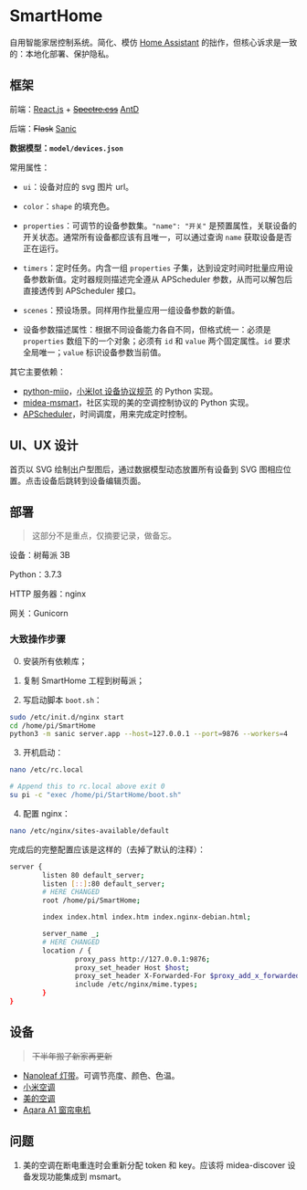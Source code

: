 # SmartHome

自用智能家居控制系统。简化、模仿 [Home Assistant](https://www.home-assistant.io/) 的拙作，但核心诉求是一致的：本地化部署、保护隐私。

## 框架

前端：[React.js](https://reactjs.org/) + ~~[Spectre.css](https://picturepan2.github.io/spectre/)~~ [AntD](https://ant.design/components/overview-cn/)

后端：~~Flask~~ [Sanic](https://sanicframework.org/en/)

**数据模型：`model/devices.json`**

常用属性：

+ `ui`：设备对应的 svg 图片 url。

+ `color`：`shape` 的填充色。

+ `properties`：可调节的设备参数集。`"name": "开关"` 是预置属性，关联设备的开关状态。通常所有设备都应该有且唯一，可以通过查询 `name` 获取设备是否正在运行。

+ `timers`：定时任务。内含一组 `properties` 子集，达到设定时间时批量应用设备参数新值。定时器规则描述完全遵从 APScheduler 参数，从而可以解包后直接透传到 APScheduler 接口。

+ `scenes`：预设场景。同样用作批量应用一组设备参数的新值。

+ 设备参数描述属性：根据不同设备能力各自不同，但格式统一：必须是 `properties` 数组下的一个对象；必须有 `id` 和 `value` 两个固定属性。`id` 要求全局唯一；`value` 标识设备参数当前值。

其它主要依赖：

+ [python-miio](https://pypi.org/project/python-miio/)，[小米Iot 设备协议规范](https://iot.mi.com/new/doc/design/spec/overall) 的 Python 实现。
+ [midea-msmart](https://github.com/mac-zhou/midea-msmart)，社区实现的美的空调控制协议的 Python 实现。
+ [APScheduler](https://github.com/agronholm/apscheduler)，时间调度，用来完成定时控制。

## UI、UX 设计

首页以 SVG 绘制出户型图后，通过数据模型动态放置所有设备到 SVG 图相应位置。点击设备后跳转到设备编辑页面。

## 部署

> 这部分不是重点，仅摘要记录，做备忘。

设备：树莓派 3B

Python：3.7.3

HTTP 服务器：nginx

网关：Gunicorn

### 大致操作步骤

0. 安装所有依赖库；

1. 复制 SmartHome 工程到树莓派；

2. 写启动脚本 `boot.sh`：

```bash
sudo /etc/init.d/nginx start
cd /home/pi/SmartHome
python3 -m sanic server.app --host=127.0.0.1 --port=9876 --workers=4
```

3. 开机启动：
```bash
nano /etc/rc.local

# Append this to rc.local above exit 0
su pi -c "exec /home/pi/StartHome/boot.sh"
```

4. 配置 nginx：
```bash
nano /etc/nginx/sites-available/default
```

完成后的完整配置应该是这样的（去掉了默认的注释）：

```bash
server {
        listen 80 default_server;
        listen [::]:80 default_server;
        # HERE CHANGED
        root /home/pi/SmartHome;

        index index.html index.htm index.nginx-debian.html;

        server_name _;
        # HERE CHANGED
        location / {
                proxy_pass http://127.0.0.1:9876;
                proxy_set_header Host $host;
                proxy_set_header X-Forwarded-For $proxy_add_x_forwarded_for;
                include /etc/nginx/mime.types;
        }
}
```

## 设备

> ~~下半年搬了新家再更新~~

+ [Nanoleaf 灯带](https://detail.tmall.com/item.htm?spm=a1z10.5-b-s.w4011-23338211014.47.443055f28ALXh9&id=633986326481&rn=ad8c40aabbb71b7c7dce05c0a2c54c59&abbucket=12&sku_properties=13381687:10122;122276201:10122)。可调节亮度、颜色、色温。
+ [小米空调](https://detail.tmall.com/item.htm?id=641086203155&spm=a1z09.2.0.0.791a2e8d6AeEvp&_u=rotdgsn6a13&skuId=4602713733084)
+ [美的空调](https://detail.tmall.com/item.htm?spm=a220o.1000855.1000983.1.222a367cjYyr4N&id=621252234232&standard=1)
+ [Aqara A1 窗帘电机](https://detail.tmall.com/item.htm?id=617317348784&spm=a1z09.2.0.0.791a2e8d6AeEvp&_u=rotdgsn33f1)

## 问题

1. 美的空调在断电重连时会重新分配 token 和 key。应该将 midea-discover 设备发现功能集成到 msmart。